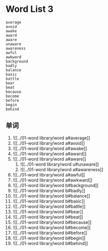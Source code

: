 # Word List 3

	average
	avoid
	awake
	award
	aware
	unaware
	awareness
	awful
	awkward
	background
	badly
	balance
	basic
	battle
	bear
	beat
	because
	become
	before
	begin
	behind


## 单词

1. ![[../01-word library/word a#average]]
2. ![[../01-word library/word a#avoid]]
3. ![[../01-word library/word a#awake]]
4. ![[../01-word library/word a#award]]
5. ![[../01-word library/word a#aware]]
	1. ![[../01-word library/word u#unaware]]
	2. ![[../01-word library/word a#awareness]]
6. ![[../01-word library/word a#awful]]
7. ![[../01-word library/word a#awkward]]
8. ![[../01-word library/word b#background]]
9. ![[../01-word library/word b#badly]]
10. ![[../01-word library/word b#balance]]
11. ![[../01-word library/word b#basic]]
12. ![[../01-word library/word b#battle]]
13. ![[../01-word library/word b#bear]]
14. ![[../01-word library/word b#beat]]
15. ![[../01-word library/word b#because]]
16. ![[../01-word library/word b#become]]
17. ![[../01-word library/word b#before]]
18. ![[../01-word library/word b#begin]]
19. ![[../01-word library/word b#behind]]
